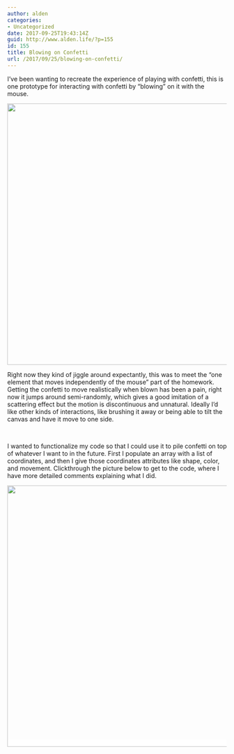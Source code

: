 ```yaml
---
author: alden
categories:
- Uncategorized
date: 2017-09-25T19:43:14Z
guid: http://www.alden.life/?p=155
id: 155
title: Blowing on Confetti
url: /2017/09/25/blowing-on-confetti/
---
```


I&#8217;ve been wanting to recreate the experience of playing with confetti, this is one prototype for interacting with confetti by &#8220;blowing&#8221; on it with the mouse.

[<img class="alignnone wp-image-156 size-full" src="http://www.alden.life/wp-content/uploads/2017/09/Confetti.png" alt="" width="600" height="600" srcset="http://www.alden.life/wp-content/uploads/2017/09/Confetti.png 600w, http://www.alden.life/wp-content/uploads/2017/09/Confetti-150x150.png 150w, http://www.alden.life/wp-content/uploads/2017/09/Confetti-300x300.png 300w" sizes="(max-width: 600px) 100vw, 600px" />](https://alpha.editor.p5js.org/full/H1vE2TIoZ)

Right now they kind of jiggle around expectantly, this was to meet the &#8220;one element that moves independently of the mouse&#8221; part of the homework.  Getting the confetti to move realistically when blown has been a pain, right now it jumps around semi-randomly, which gives a good imitation of a scattering effect but the motion is discontinuous and unnatural. Ideally I&#8217;d like other kinds of interactions, like brushing it away or being able to tilt the canvas and have it move to one side.

&nbsp;

I wanted to functionalize my code so that I could use it to pile confetti on top of whatever I want to in the future. First I populate an array with a list of coordinates, and then I give those coordinates attributes like shape, color, and movement. Clickthrough the picture below to get to the code, where I have more detailed comments explaining what I did.

<a style="background-color: #ffffff; font-size: 1rem;" href="https://alpha.editor.p5js.org/alden/sketches/H1vE2TIoZ"><img class="alignnone wp-image-157 size-full" src="http://www.alden.life/wp-content/uploads/2017/09/DidIt.png" alt="" width="600" height="600" srcset="http://www.alden.life/wp-content/uploads/2017/09/DidIt.png 600w, http://www.alden.life/wp-content/uploads/2017/09/DidIt-150x150.png 150w, http://www.alden.life/wp-content/uploads/2017/09/DidIt-300x300.png 300w" sizes="(max-width: 600px) 100vw, 600px" /></a>
